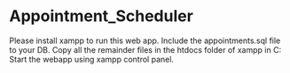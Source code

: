 # Appointment_Scheduler
Please install xampp to run this web app.
Include the appointments.sql file to your DB.
Copy all the remainder files in the htdocs folder of xampp in C:
Start the webapp using xampp control panel.
